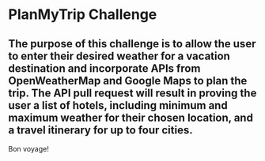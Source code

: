 # PlanMyTrip Challenge

## The purpose of this challenge is to allow the user to enter their desired weather for a vacation destination and incorporate APIs from OpenWeatherMap and Google Maps to plan the trip.  The API pull request will result in proving the user a list of hotels, including minimum and maximum weather for their chosen location, and a travel itinerary for up to four cities.

Bon voyage!
